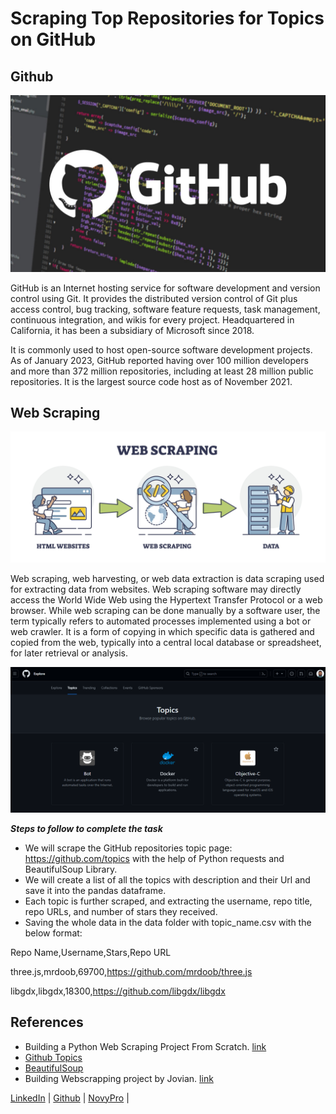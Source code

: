 # Scraping Top Repositories for Topics on GitHub

## Github

![](github.png "Github")

GitHub is an Internet hosting service for software development and version control using Git. It provides the distributed version control of Git plus access control, bug tracking, software feature requests, task management, continuous integration, and wikis for every project. Headquartered in California, it has been a subsidiary of Microsoft since 2018.

It is commonly used to host open-source software development projects. As of January 2023, GitHub reported having over 100 million developers and more than 372 million repositories, including at least 28 million public repositories. It is the largest source code host as of November 2021.

## Web Scraping

![](scraping.png "Web ScrapPing")

Web scraping, web harvesting, or web data extraction is data scraping used for extracting data from websites. Web scraping software may directly access the World Wide Web using the Hypertext Transfer Protocol or a web browser. While web scraping can be done manually by a software user, the term typically refers to automated processes implemented using a bot or web crawler. It is a form of copying in which specific data is gathered and copied from the web, typically into a central local database or spreadsheet, for later retrieval or analysis.

![](topic.png)

***Steps to follow to complete the task***
- We will scrape the GitHub repositories topic page: https://github.com/topics with the help of Python requests and BeautifulSoup Library.
- We will create a list of all the topics with description and their Url and save it into the pandas dataframe.
- Each topic is further scraped, and extracting the username, repo title, repo URLs, and number of stars they received.
- Saving the whole data in the data folder with topic_name.csv with the below format:

Repo Name,Username,Stars,Repo URL

three.js,mrdoob,69700,https://github.com/mrdoob/three.js

libgdx,libgdx,18300,https://github.com/libgdx/libgdx

## References
- Building a Python Web Scraping Project From Scratch. [link](https://jovian.com/aakashns/python-web-scraping-project-guide)
- [Github Topics](https://github.com/topics)
- [BeautifulSoup](https://www.crummy.com/software/BeautifulSoup/bs4/doc/)
- Building Webscrapping project by Jovian. [link](https://www.youtube.com/watch?v=RKsLLG-bzEY)

<nav>
<a href="https://www.linkedin.com/in/rathore793/">LinkedIn</a> |
<a href="https://github.com/rathore793">Github</a> |
<a href="https://www.novypro.com/profile_projects/rahulrathore">NovyPro</a> |
</nav>
